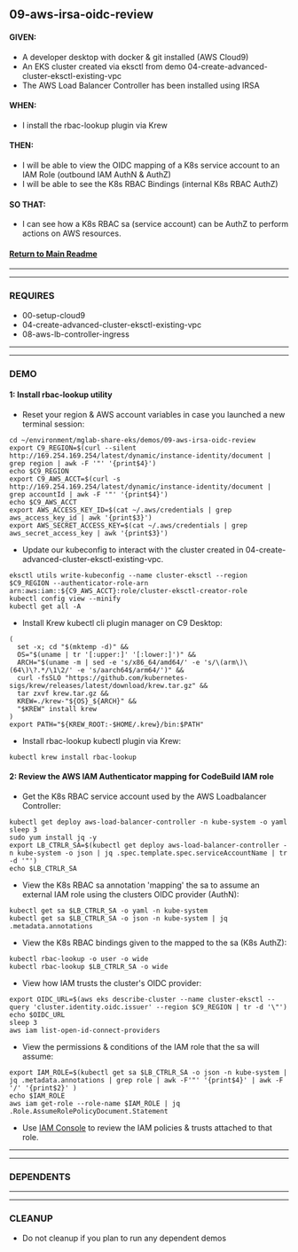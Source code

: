 ## 09-aws-irsa-oidc-review
#### GIVEN:
  - A developer desktop with docker & git installed (AWS Cloud9)
  - An EKS cluster created via eksctl from demo 04-create-advanced-cluster-eksctl-existing-vpc
  - The AWS Load Balancer Controller has been installed using IRSA

#### WHEN:
  - I install the rbac-lookup plugin via Krew

#### THEN:
  - I will be able to view the OIDC mapping of a K8s service account to an IAM Role (outbound IAM AuthN & AuthZ)
  - I will be able to see the K8s RBAC Bindings (internal K8s RBAC AuthZ)

#### SO THAT:
  - I can see how a K8s RBAC sa (service account) can be AuthZ to perform actions on AWS resources.

#### [Return to Main Readme](https://github.com/virtmerlin/mglab-share-eks#demos)

---------------------------------------------------------------
---------------------------------------------------------------
### REQUIRES
- 00-setup-cloud9
- 04-create-advanced-cluster-eksctl-existing-vpc
- 08-aws-lb-controller-ingress

---------------------------------------------------------------
---------------------------------------------------------------
### DEMO

#### 1: Install rbac-lookup utility
- Reset your region & AWS account variables in case you launched a new terminal session:
```
cd ~/environment/mglab-share-eks/demos/09-aws-irsa-oidc-review
export C9_REGION=$(curl --silent http://169.254.169.254/latest/dynamic/instance-identity/document |  grep region | awk -F '"' '{print$4}')
echo $C9_REGION
export C9_AWS_ACCT=$(curl -s http://169.254.169.254/latest/dynamic/instance-identity/document | grep accountId | awk -F '"' '{print$4}')
echo $C9_AWS_ACCT
export AWS_ACCESS_KEY_ID=$(cat ~/.aws/credentials | grep aws_access_key_id | awk '{print$3}')
export AWS_SECRET_ACCESS_KEY=$(cat ~/.aws/credentials | grep aws_secret_access_key | awk '{print$3}')
```
- Update our kubeconfig to interact with the cluster created in 04-create-advanced-cluster-eksctl-existing-vpc.
```
eksctl utils write-kubeconfig --name cluster-eksctl --region $C9_REGION --authenticator-role-arn arn:aws:iam::${C9_AWS_ACCT}:role/cluster-eksctl-creator-role
kubectl config view --minify
kubectl get all -A
```
- Install Krew kubectl cli plugin manager on C9 Desktop:
```
(
  set -x; cd "$(mktemp -d)" &&
  OS="$(uname | tr '[:upper:]' '[:lower:]')" &&
  ARCH="$(uname -m | sed -e 's/x86_64/amd64/' -e 's/\(arm\)\(64\)\?.*/\1\2/' -e 's/aarch64$/arm64/')" &&
  curl -fsSLO "https://github.com/kubernetes-sigs/krew/releases/latest/download/krew.tar.gz" &&
  tar zxvf krew.tar.gz &&
  KREW=./krew-"${OS}_${ARCH}" &&
  "$KREW" install krew
)
export PATH="${KREW_ROOT:-$HOME/.krew}/bin:$PATH"
```
- Install rbac-lookup kubectl plugin via Krew:
```
kubectl krew install rbac-lookup
```

#### 2: Review the AWS IAM Authenticator mapping for CodeBuild IAM role
- Get the K8s RBAC service account used by the AWS Loadbalancer Controller:
```
kubectl get deploy aws-load-balancer-controller -n kube-system -o yaml
sleep 3
sudo yum install jq -y
export LB_CTRLR_SA=$(kubectl get deploy aws-load-balancer-controller -n kube-system -o json | jq .spec.template.spec.serviceAccountName | tr -d '"')
echo $LB_CTRLR_SA
```
- View the K8s RBAC sa annotation 'mapping' the sa to assume an external IAM role using the clusters OIDC provider (AuthN):
```
kubectl get sa $LB_CTRLR_SA -o yaml -n kube-system
kubectl get sa $LB_CTRLR_SA -o json -n kube-system | jq .metadata.annotations
```
- View the K8s RBAC bindings given to the mapped to the sa (K8s AuthZ):
```
kubectl rbac-lookup -o user -o wide
kubectl rbac-lookup $LB_CTRLR_SA -o wide
```
- View how IAM trusts the cluster's OIDC provider:
```
export OIDC_URL=$(aws eks describe-cluster --name cluster-eksctl --query 'cluster.identity.oidc.issuer' --region $C9_REGION | tr -d '\"')
echo $OIDC_URL
sleep 3
aws iam list-open-id-connect-providers
```
- View the permissions & conditions of the IAM role that the sa will assume:
```
export IAM_ROLE=$(kubectl get sa $LB_CTRLR_SA -o json -n kube-system | jq .metadata.annotations | grep role | awk -F'"' '{print$4}' | awk -F '/' '{print$2}' )
echo $IAM_ROLE
aws iam get-role --role-name $IAM_ROLE | jq .Role.AssumeRolePolicyDocument.Statement
```
- Use [IAM Console](https://console.aws.amazon.com/iam/home#/home) to review the IAM policies & trusts attached to that role.

---------------------------------------------------------------
---------------------------------------------------------------
### DEPENDENTS

---------------------------------------------------------------
---------------------------------------------------------------
### CLEANUP
- Do not cleanup if you plan to run any dependent demos
